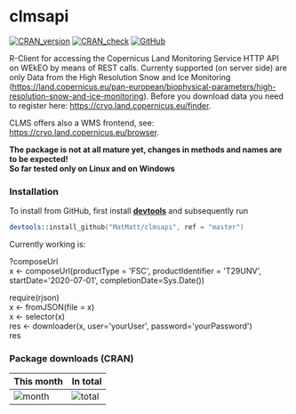 # clmsapi

[![CRAN_version](http://www.r-pkg.org/badges/version/clmsapi)](https://cran.r-project.org/package=clmsapi)
[![CRAN_check](https://cranchecks.info/badges/worst/clmsapi)](https://cran.r-project.org/web/checks/check_results_clmsapi.html)
[![GitHub](https://img.shields.io/badge/license-CC--BY%204.0-green)](https://creativecommons.org/licenses/by/4.0/deed.en)

R-Client for accessing the Copernicus Land Monitoring Service HTTP API on WEkEO by means of REST calls. Currenty supported (on server side) are only Data from the High Resolution Snow and Ice Monitoring (https://land.copernicus.eu/pan-european/biophysical-parameters/high-resolution-snow-and-ice-monitoring).
Before you download data you need to register here: https://cryo.land.copernicus.eu/finder. 

CLMS offers also a WMS frontend, see: https://cryo.land.copernicus.eu/browser.

**The package is not at all mature yet, changes in methods and names are to be expected!**   
**So far tested only on Linux and on Windows**

### Installation
To install from GitHub, first install **[devtools](https://cran.r-project.org/package=devtools)** and subsequently run

```S
devtools::install_github("MatMatt/clmsapi", ref = "master")

```

Currently working is: 

?composeUrl  
x <- composeUrl(productType = 'FSC', productIdentifier = 'T29UNV', startDate='2020-07-01', completionDate=Sys.Date())

require(rjson)  
x <- fromJSON(file = x)  
x <- selector(x)  
res <- downloader(x, user='yourUser', password='yourPassword')  
res  


### Package downloads (CRAN)

This month      | In total
--------------- | -----------
![month](https://cranlogs.r-pkg.org/badges/clmsapi) | ![total](https://cranlogs.r-pkg.org/badges/clmsapi)


